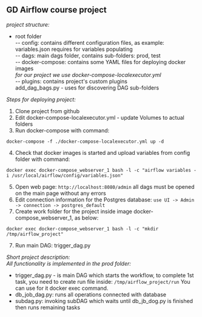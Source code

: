## GD Airflow course project

_project structure:_
- root folder  
-- config: contains different configuration files, as example: variables.json requires for variables populating    
-- dags: main dags folder, contains sub-folders: prod, test  
-- docker-compose: contains some YAML files for deploying docker images  
_for our project we use docker-compose-localexecutor.yml_  
-- plugins: contains project's custom plugins  
add_dag_bags.py - uses for discovering DAG sub-folders 

_Steps for deploying project:_  
1) Clone project from github
2) Edit docker-compose-localexecutor.yml - update Volumes to actual folders  
3) Run docker-compose with command:    
```
docker-compose -f ./docker-compose-localexecutor.yml up -d
```
4) Check that docker images is started and upload variables from config folder with command:  
```
docker exec docker-compose_webserver_1 bash -l -c "airflow variables -i /usr/local/airflow/config/variables.json"
```
5) Open web page: `http://localhost:8080/admin` all dags must be opened on the main page without any errors  
6) Edit connection information for the Postgres database: `use UI -> Admin -> connection -> postgres_default`  
7) Create work folder for the project inside image docker-compose_webserver_1, as below:  
```
docker exec docker-compose_webserver_1 bash -l -c "mkdir /tmp/airflow_project"
```
7) Run main DAG: trigger_dag.py  

_Short project description:_  
_All functionality is implemented in the prod folder:_  
- trigger_dag.py - is main DAG which starts the workflow, to complete 1st task, you need to create run file inside: `/tmp/airflow_project/run` 
You can use for it docker exec command.   
- db_job_dag.py: runs all operations connected with database  
- subdag.py: invoking subDAG which waits until db_jb_dog.py is finished then runs remaining tasks




   
